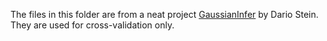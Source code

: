 The files in this folder are from a neat project [GaussianInfer](https://github.com/damast93/GaussianInfer) by Dario Stein. They are used for cross-validation only.